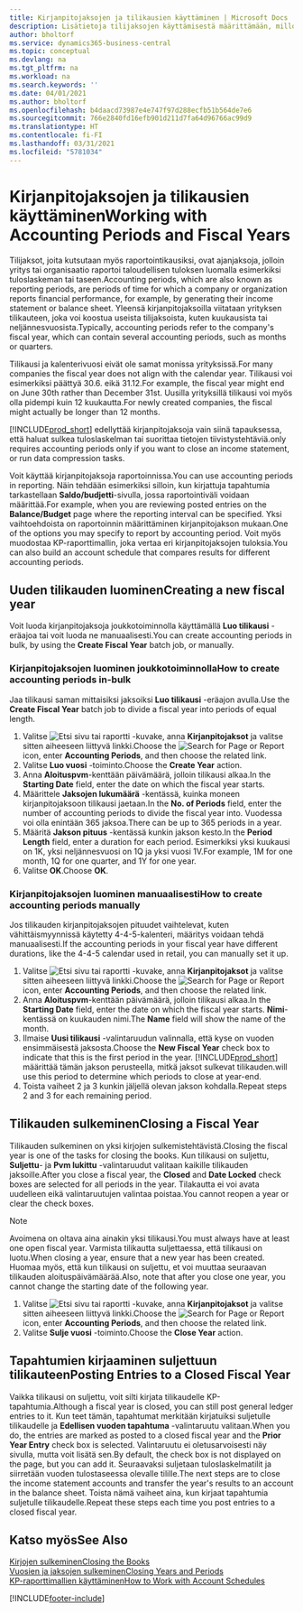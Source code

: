 ```yaml
---
title: Kirjanpitojaksojen ja tilikausien käyttäminen | Microsoft Docs
description: Lisätietoja tilijaksojen käyttämisestä määrittämään, milloin yrityksen taloudellinen tulos raportoidaan.
author: bholtorf
ms.service: dynamics365-business-central
ms.topic: conceptual
ms.devlang: na
ms.tgt_pltfrm: na
ms.workload: na
ms.search.keywords: ''
ms.date: 04/01/2021
ms.author: bholtorf
ms.openlocfilehash: b4daacd73987e4e747f97d288ecfb51b564de7e6
ms.sourcegitcommit: 766e2840fd16efb901d211d7fa64d96766ac99d9
ms.translationtype: HT
ms.contentlocale: fi-FI
ms.lasthandoff: 03/31/2021
ms.locfileid: "5781034"
---
```

# <a name="working-with-accounting-periods-and-fiscal-years"></a><span data-ttu-id="78ed8-103">Kirjanpitojaksojen ja tilikausien käyttäminen</span><span class="sxs-lookup"><span data-stu-id="78ed8-103">Working with Accounting Periods and Fiscal Years</span></span>

<span data-ttu-id="78ed8-104">Tilijaksot, joita kutsutaan myös raportointikausiksi, ovat ajanjaksoja, jolloin yritys tai organisaatio raportoi taloudellisen tuloksen luomalla esimerkiksi tuloslaskeman tai taseen.</span><span class="sxs-lookup"><span data-stu-id="78ed8-104">Accounting periods, which are also known as reporting periods, are periods of time for which a company or organization reports financial performance, for example, by generating their income statement or balance sheet.</span></span> <span data-ttu-id="78ed8-105">Yleensä kirjanpitojaksoilla viitataan yrityksen tilikauteen, joka voi koostua useista tilijaksoista, kuten kuukausista tai neljännesvuosista.</span><span class="sxs-lookup"><span data-stu-id="78ed8-105">Typically, accounting periods refer to the company's fiscal year, which can contain several accounting periods, such as months or quarters.</span></span>

<span data-ttu-id="78ed8-106">Tilikausi ja kalenterivuosi eivät ole samat monissa yrityksissä.</span><span class="sxs-lookup"><span data-stu-id="78ed8-106">For many companies the fiscal year does not align with the calendar year.</span></span> <span data-ttu-id="78ed8-107">Tilikausi voi esimerkiksi päättyä 30.6. eikä 31.12.</span><span class="sxs-lookup"><span data-stu-id="78ed8-107">For example, the fiscal year might end on June 30th rather than December 31st.</span></span> <span data-ttu-id="78ed8-108">Uusilla yrityksillä tilikausi voi myös olla pidempi kuin 12 kuukautta.</span><span class="sxs-lookup"><span data-stu-id="78ed8-108">For newly created companies, the fiscal might actually be longer than 12 months.</span></span>  

[!INCLUDE[prod_short](includes/prod_short.md)] <span data-ttu-id="78ed8-109">edellyttää kirjanpitojaksoja vain siinä tapauksessa, että haluat sulkea tuloslaskelman tai suorittaa tietojen tiivistystehtäviä.</span><span class="sxs-lookup"><span data-stu-id="78ed8-109">only requires accounting periods only if you want to close an income statement, or run data compression tasks.</span></span> 

<span data-ttu-id="78ed8-110">Voit käyttää kirjanpitojaksoja raportoinnissa.</span><span class="sxs-lookup"><span data-stu-id="78ed8-110">You can use accounting periods in reporting.</span></span> <span data-ttu-id="78ed8-111">Näin tehdään esimerkiksi silloin, kun kirjattuja tapahtumia tarkastellaan **Saldo/budjetti**-sivulla, jossa raportointiväli voidaan määrittää.</span><span class="sxs-lookup"><span data-stu-id="78ed8-111">For example, when you are reviewing posted entries on the **Balance/Budget** page where the reporting interval can be specified.</span></span> <span data-ttu-id="78ed8-112">Yksi vaihtoehdoista on raportoinnin määrittäminen kirjanpitojakson mukaan.</span><span class="sxs-lookup"><span data-stu-id="78ed8-112">One of the options you may specify to report by accounting period.</span></span> <span data-ttu-id="78ed8-113">Voit myös muodostaa KP-raporttimallin, joka vertaa eri kirjanpitojaksojen tuloksia.</span><span class="sxs-lookup"><span data-stu-id="78ed8-113">You can also build an account schedule that compares results for different accounting periods.</span></span>

## <a name="creating-a-new-fiscal-year"></a><span data-ttu-id="78ed8-114">Uuden tilikauden luominen</span><span class="sxs-lookup"><span data-stu-id="78ed8-114">Creating a new fiscal year</span></span>

<span data-ttu-id="78ed8-115">Voit luoda kirjanpitojaksoja joukkotoiminnolla käyttämällä **Luo tilikausi** -eräajoa tai voit luoda ne manuaalisesti.</span><span class="sxs-lookup"><span data-stu-id="78ed8-115">You can create accounting periods in bulk, by using the **Create Fiscal Year** batch job, or manually.</span></span>

### <a name="how-to-create-accounting-periods-in-bulk"></a><span data-ttu-id="78ed8-116">Kirjanpitojaksojen luominen joukkotoiminnolla</span><span class="sxs-lookup"><span data-stu-id="78ed8-116">How to create accounting periods in-bulk</span></span>

<span data-ttu-id="78ed8-117">Jaa tilikausi saman mittaisiksi jaksoiksi **Luo tilikausi** -eräajon avulla.</span><span class="sxs-lookup"><span data-stu-id="78ed8-117">Use the **Create Fiscal Year** batch job to divide a fiscal year into periods of equal length.</span></span>  

1. <span data-ttu-id="78ed8-118">Valitse ![Etsi sivu tai raportti](media/ui-search/search_small.png "Etsi sivua tai raporttia -kuvake") -kuvake, anna **Kirjanpitojaksot** ja valitse sitten aiheeseen liittyvä linkki.</span><span class="sxs-lookup"><span data-stu-id="78ed8-118">Choose the ![Search for Page or Report](media/ui-search/search_small.png "Search for Page or Report icon") icon, enter **Accounting Periods**, and then choose the related link.</span></span>  
2. <span data-ttu-id="78ed8-119">Valitse **Luo vuosi** -toiminto.</span><span class="sxs-lookup"><span data-stu-id="78ed8-119">Choose the **Create Year** action.</span></span>  <!--What about the Scheduling option? Should we mention that? There's also the Report Output Type field...-->
3. <span data-ttu-id="78ed8-120">Anna **Aloituspvm**-kenttään päivämäärä, jolloin tilikausi alkaa.</span><span class="sxs-lookup"><span data-stu-id="78ed8-120">In the **Starting Date** field, enter the date on which the fiscal year starts.</span></span>  
4. <span data-ttu-id="78ed8-121">Määrittele **Jaksojen lukumäärä** -kentässä, kuinka moneen kirjanpitojaksoon tilikausi jaetaan.</span><span class="sxs-lookup"><span data-stu-id="78ed8-121">In the **No. of Periods** field, enter the number of accounting periods to divide the fiscal year into.</span></span> <span data-ttu-id="78ed8-122">Vuodessa voi olla enintään 365 jaksoa.</span><span class="sxs-lookup"><span data-stu-id="78ed8-122">There can be up to 365 periods in a year.</span></span>  
5. <span data-ttu-id="78ed8-123">Määritä **Jakson pituus** -kentässä kunkin jakson kesto.</span><span class="sxs-lookup"><span data-stu-id="78ed8-123">In the **Period Length** field, enter a duration for each period.</span></span> <span data-ttu-id="78ed8-124">Esimerkiksi yksi kuukausi on 1K, yksi neljännesvuosi on 1Q ja yksi vuosi 1V.</span><span class="sxs-lookup"><span data-stu-id="78ed8-124">For example, 1M for one month, 1Q for one quarter, and 1Y for one year.</span></span>  
6. <span data-ttu-id="78ed8-125">Valitse **OK**.</span><span class="sxs-lookup"><span data-stu-id="78ed8-125">Choose **OK**.</span></span>  

### <a name="how-to-create-accounting-periods-manually"></a><span data-ttu-id="78ed8-126">Kirjanpitojaksojen luominen manuaalisesti</span><span class="sxs-lookup"><span data-stu-id="78ed8-126">How to create accounting periods manually</span></span>

<span data-ttu-id="78ed8-127">Jos tilikauden kirjanpitojaksojen pituudet vaihtelevat, kuten vähittäismyynnissä käytetty 4-4-5-kalenteri, määritys voidaan tehdä manuaalisesti.</span><span class="sxs-lookup"><span data-stu-id="78ed8-127">If the accounting periods in your fiscal year have different durations, like the 4-4-5 calendar used in retail, you can manually set it up.</span></span>  
  
1. <span data-ttu-id="78ed8-128">Valitse ![Etsi sivu tai raportti](media/ui-search/search_small.png "Etsi sivua tai raporttia -kuvake") -kuvake, anna **Kirjanpitojaksot** ja valitse sitten aiheeseen liittyvä linkki.</span><span class="sxs-lookup"><span data-stu-id="78ed8-128">Choose the ![Search for Page or Report](media/ui-search/search_small.png "Search for Page or Report icon") icon, enter **Accounting Periods**, and then choose the related link.</span></span>  
2. <span data-ttu-id="78ed8-129">Anna **Aloituspvm**-kenttään päivämäärä, jolloin tilikausi alkaa.</span><span class="sxs-lookup"><span data-stu-id="78ed8-129">In the **Starting Date** field, enter the date on which the fiscal year starts.</span></span> <span data-ttu-id="78ed8-130">**Nimi**-kentässä on kuukauden nimi.</span><span class="sxs-lookup"><span data-stu-id="78ed8-130">The **Name** field will show the name of the month.</span></span>  
3. <span data-ttu-id="78ed8-131">Ilmaise **Uusi tilikausi** -valintaruudun valinnalla, että kyse on vuoden ensimmäisestä jaksosta.</span><span class="sxs-lookup"><span data-stu-id="78ed8-131">Choose the **New Fiscal Year** check box to indicate that this is the first period in the year.</span></span> [!INCLUDE[prod_short](includes/prod_short.md)] <span data-ttu-id="78ed8-132">määrittää tämän jakson perusteella, mitkä jaksot sulkevat tilikauden.</span><span class="sxs-lookup"><span data-stu-id="78ed8-132">will use this period to determine which periods to close at year-end.</span></span>
4. <span data-ttu-id="78ed8-133">Toista vaiheet 2 ja 3 kunkin jäljellä olevan jakson kohdalla.</span><span class="sxs-lookup"><span data-stu-id="78ed8-133">Repeat steps 2 and 3 for each remaining period.</span></span>  

## <a name="closing-a-fiscal-year"></a><span data-ttu-id="78ed8-134">Tilikauden sulkeminen</span><span class="sxs-lookup"><span data-stu-id="78ed8-134">Closing a Fiscal Year</span></span>

<span data-ttu-id="78ed8-135">Tilikauden sulkeminen on yksi kirjojen sulkemistehtävistä.</span><span class="sxs-lookup"><span data-stu-id="78ed8-135">Closing the fiscal year is one of the tasks for closing the books.</span></span> <span data-ttu-id="78ed8-136">Kun tilikausi on suljettu, **Suljettu**- ja **Pvm lukittu** -valintaruudut valitaan kaikille tilikauden jaksoille.</span><span class="sxs-lookup"><span data-stu-id="78ed8-136">After you close a fiscal year, the **Closed** and **Date Locked** check boxes are selected for all periods in the year.</span></span> <span data-ttu-id="78ed8-137">Tilakautta ei voi avata uudelleen eikä valintaruutujen valintaa poistaa.</span><span class="sxs-lookup"><span data-stu-id="78ed8-137">You cannot reopen a year or clear the check boxes.</span></span>

> [!NOTE]  
> <span data-ttu-id="78ed8-138">Avoimena on oltava aina ainakin yksi tilikausi.</span><span class="sxs-lookup"><span data-stu-id="78ed8-138">You must always have at least one open fiscal year.</span></span> <span data-ttu-id="78ed8-139">Varmista tilikautta suljettaessa, että tilikausi on luotu.</span><span class="sxs-lookup"><span data-stu-id="78ed8-139">When closing a year, ensure that a new year has been created.</span></span> <span data-ttu-id="78ed8-140">Huomaa myös, että kun tilikausi on suljettu, et voi muuttaa seuraavan tilikauden aloituspäivämäärää.</span><span class="sxs-lookup"><span data-stu-id="78ed8-140">Also, note that after you close one year, you cannot change the starting date of the following year.</span></span>

1. <span data-ttu-id="78ed8-141">Valitse ![Etsi sivu tai raportti](media/ui-search/search_small.png "Etsi sivua tai raporttia -kuvake") -kuvake, anna **Kirjanpitojaksot** ja valitse sitten aiheeseen liittyvä linkki.</span><span class="sxs-lookup"><span data-stu-id="78ed8-141">Choose the ![Search for Page or Report](media/ui-search/search_small.png "Search for Page or Report icon") icon, enter **Accounting Periods**, and then choose the related link.</span></span>  
2. <span data-ttu-id="78ed8-142">Valitse **Sulje vuosi** -toiminto.</span><span class="sxs-lookup"><span data-stu-id="78ed8-142">Choose the **Close Year** action.</span></span>  

## <a name="posting-entries-to-a-closed-fiscal-year"></a><span data-ttu-id="78ed8-143">Tapahtumien kirjaaminen suljettuun tilikauteen</span><span class="sxs-lookup"><span data-stu-id="78ed8-143">Posting Entries to a Closed Fiscal Year</span></span>

<span data-ttu-id="78ed8-144">Vaikka tilikausi on suljettu, voit silti kirjata tilikaudelle KP-tapahtumia.</span><span class="sxs-lookup"><span data-stu-id="78ed8-144">Although a fiscal year is closed, you can still post general ledger entries to it.</span></span> <span data-ttu-id="78ed8-145">Kun teet tämän, tapahtumat merkitään kirjatuiksi suljetulle tilikaudelle ja **Edellisen vuoden tapahtuma** -valintaruutu valitaan.</span><span class="sxs-lookup"><span data-stu-id="78ed8-145">When you do, the entries are marked as posted to a closed fiscal year and the **Prior Year Entry** check box is selected.</span></span> <span data-ttu-id="78ed8-146">Valintaruutu ei oletusarvoisesti näy sivulla, mutta voit lisätä sen.</span><span class="sxs-lookup"><span data-stu-id="78ed8-146">By default, the check box is not displayed on the page, but you can add it.</span></span> <span data-ttu-id="78ed8-147">Seuraavaksi suljetaan tuloslaskelmatilit ja siirretään vuoden tulostaseessa olevalle tilille.</span><span class="sxs-lookup"><span data-stu-id="78ed8-147">The next steps are to close the income statement accounts and transfer the year's results to an account in the balance sheet.</span></span> <span data-ttu-id="78ed8-148">Toista nämä vaiheet aina, kun kirjaat tapahtumia suljetulle tilikaudelle.</span><span class="sxs-lookup"><span data-stu-id="78ed8-148">Repeat these steps each time you post entries to a closed fiscal year.</span></span>

## <a name="see-also"></a><span data-ttu-id="78ed8-149">Katso myös</span><span class="sxs-lookup"><span data-stu-id="78ed8-149">See Also</span></span>

[<span data-ttu-id="78ed8-150">Kirjojen sulkeminen</span><span class="sxs-lookup"><span data-stu-id="78ed8-150">Closing the Books</span></span>](year-close-books.md)  
[<span data-ttu-id="78ed8-151">Vuosien ja jaksojen sulkeminen</span><span class="sxs-lookup"><span data-stu-id="78ed8-151">Closing Years and Periods</span></span>](year-close-years-periods.md)  
[<span data-ttu-id="78ed8-152">KP-raporttimallien käyttäminen</span><span class="sxs-lookup"><span data-stu-id="78ed8-152">How to Work with Account Schedules</span></span>](bi-how-work-account-schedule.md)  


[!INCLUDE[footer-include](includes/footer-banner.md)]
